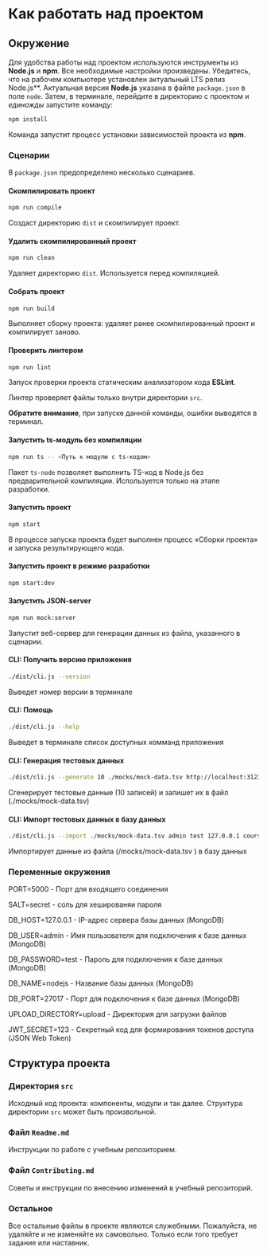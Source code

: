 # Как работать над проектом

## Окружение

Для удобства работы над проектом используются инструменты из **Node.js** и **npm**. Все необходимые настройки произведены. Убедитесь, что на рабочем компьютере установлен актуальный LTS релиз Node.js**. Актуальная версия **Node.js** указана в файле `package.json` в поле `node`. Затем, в терминале, перейдите в директорию с проектом и _единожды_ запустите команду:

```bash
npm install
```

Команда запустит процесс установки зависимостей проекта из **npm**.

### Сценарии

В `package.json` предопределено несколько сценариев.

#### Скомпилировать проект

```bash
npm run compile
```

Создаст директорию `dist` и скомпилирует проект.

#### Удалить скомпилированный проект

```bash
npm run clean
```

Удаляет директорию `dist`. Используется перед компиляцией.

#### Собрать проект

```bash
npm run build
```

Выполняет сборку проекта: удаляет ранее скомпилированный проект и компилирует заново.

#### Проверить линтером

```bash
npm run lint
```

Запуск проверки проекта статическим анализатором кода **ESLint**.

Линтер проверяет файлы только внутри директории `src`.

**Обратите внимание**, при запуске данной команды, ошибки выводятся в терминал.

#### Запустить ts-модуль без компиляции

```bash
npm run ts -- <Путь к модулю с ts-кодом>
```

Пакет `ts-node` позволяет выполнить TS-код в Node.js без предварительной компиляции. Используется только на этапе разработки.

#### Запустить проект

```bash
npm start
```

В процессе запуска проекта будет выполнен процесс «Сборки проекта» и запуска результирующего кода.

#### Запустить проект в режиме разработки

```bash
npm start:dev
```

#### Запустить JSON-server

```bash
npm run mock:server
```

Запустит веб-сервер для генерации данных из файла, указанного в сценарии.

#### CLI: Получить версию приложения
```bash
./dist/cli.js --version
```
Выведет номер версии в терминале

#### CLI: Помощь
```bash
./dist/cli.js --help
```
Выведет в терминале список доступных комманд приложения 

#### CLI: Генерация тестовых данных
```bash
./dist/cli.js --generate 10 ./mocks/mock-data.tsv http://localhost:3123/api
```
Сгенерирует тестовые данные (10 записей) и запишет их в файл (./mocks/mock-data.tsv)

#### CLI: Импорт тестовых данных в базу данных
```bash
./dist/cli.js --import ./mocks/mock-data.tsv admin test 127.0.0.1 course-njs1 secret
```
Импортирует данные из файла (/mocks/mock-data.tsv ) в базу данных

### Переменные окружения

PORT=5000 - Порт для входящего соединения

SALT=secret - соль для хешированяи пароля

DB_HOST=127.0.0.1 - IP-адрес сервера базы данных (MongoDB)

DB_USER=admin - Имя пользователя для подключения к базе данных (MongoDB)

DB_PASSWORD=test - Пароль для подключения к базе данных (MongoDB)

DB_NAME=nodejs - Название базы данных (MongoDB)

DB_PORT=27017 - Порт для подключения к базе данных (MongoDB)

UPLOAD_DIRECTORY=upload - Директория для загрузки файлов

JWT_SECRET=123 - Секретный код для формирования токенов доступа (JSON Web Token)


## Структура проекта

### Директория `src`

Исходный код проекта: компоненты, модули и так далее. Структура директории `src` может быть произвольной.

### Файл `Readme.md`

Инструкции по работе с учебным репозиторием.

### Файл `Contributing.md`

Советы и инструкции по внесению изменений в учебный репозиторий.

### Остальное

Все остальные файлы в проекте являются служебными. Пожалуйста, не удаляйте и не изменяйте их самовольно. Только если того требует задание или наставник.
